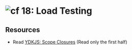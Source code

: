 ![cf](http://i.imgur.com/7v5ASc8.png) 18: Load Testing
======================================================

## Resources
* Read [YDKJS: Scope Closures](https://github.com/getify/You-Dont-Know-JS/blob/master/scope%20%26%20closures/ch5.md) (Read only the first half)
